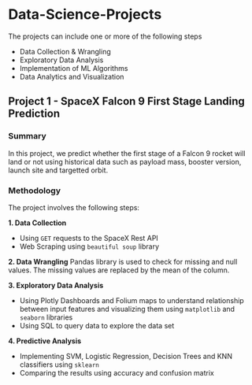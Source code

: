 # Data-Science-Projects

The projects can include one or more of the following steps
- Data Collection & Wrangling
- Exploratory Data Analysis
- Implementation of ML Algorithms
- Data Analytics and Visualization

<h2> Project 1 - SpaceX Falcon 9 First Stage Landing Prediction </h2>


<h3> Summary </h3>
In this project, we predict whether the first stage of a Falcon 9 rocket will land or not using historical data such as payload mass, booster version, launch site and targetted orbit.

<h3> Methodology </h3>
The project involves the following steps:


**1. Data Collection**
- Using `GET` requests to the SpaceX Rest API
- Web Scraping using `beautiful soup` library

**2. Data Wrangling**
Pandas library is used to check for missing and null values. The missing values are replaced by the mean of the column.

**3. Exploratory Data Analysis**
- Using Plotly Dashboards and Folium maps to understand relationship between input features and visualizing them using `matplotlib` and `seaborn` libraries
- Using SQL to query data to explore the data set

**4. Predictive Analysis**
- Implementing SVM, Logistic Regression, Decision Trees and KNN classifiers using `sklearn` 
- Comparing the results using accuracy and confusion matrix

  





